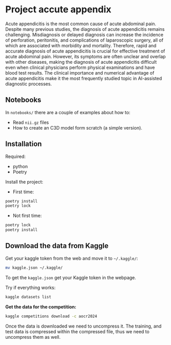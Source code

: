 # Project accute appendix

Acute appendicitis is the most common cause of acute abdominal pain. Despite many previous studies, the diagnosis of acute appendicitis remains challenging. Misdiagnosis or delayed diagnosis can increase the incidence of perforation, peritonitis, and complications of laparoscopic surgery, all of which are associated with morbidity and mortality. Therefore, rapid and accurate diagnosis of acute appendicitis is crucial for effective treatment of acute abdominal pain. However, its symptoms are often unclear and overlap with other diseases, making the diagnosis of acute appendicitis difficult even when clinical physicians perform physical examinations and have blood test results. The clinical importance and numerical advantage of acute appendicitis make it the most frequently studied topic in AI-assisted diagnostic processes.

## Notebooks

In `notebooks/` there are a couple of examples about how to:

* Read `nii.gz` files
* How to create an C3D model form scratch (a simple version).

## Installation

Required:

* python
* Poetry

Install the project:

* First time:

```bash
poetry install
poetry lock
```

* Not first time:

```bash
poetry lock
poetry install
```

## Download the data from Kaggle

Get your kaggle token from the web and move it to  `~/.kaggle/`:

```bash
mv kaggle.json ~/.kaggle/
```

To get the `kaggle.json` get your Kaggle token in the webpage.

Try if everything works:

```bash
kaggle datasets list
```

**Get the data for the competition:**

```bash
kaggle competitions download -c aocr2024
```

Once the data is downloaded we need to uncompress it. The training, and test data is compressed within the compressed file, thus we need to uncompress them as well.
